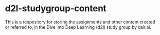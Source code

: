 # d2l-studygroup-content

This is a respository for storing the assignments and other content created or referred to, in the Dive into Deep Learning (d2l) study group by dair.ai.
